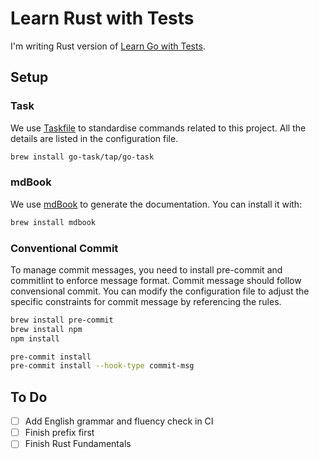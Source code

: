 # Learn Rust with Tests

I'm writing Rust version of [Learn Go with Tests](https://github.com/quii/learn-go-with-tests?tab=readme-ov-file).

## Setup

### Task

We use [Taskfile](https://taskfile.dev/) to standardise commands related to this project. All the details are listed in the configuration file.

```bash
brew install go-task/tap/go-task
```

### mdBook

We use [mdBook](https://github.com/rust-lang/mdBook) to generate the documentation. You can install it with:

```bash
brew install mdbook
```

### Conventional Commit

To manage commit messages, you need to install pre-commit and commitlint to enforce message format. Commit message should follow convensional commit. You can modify the configuration file to adjust the specific constraints for commit message by referencing the rules.

```bash
brew install pre-commit
brew install npm
npm install

pre-commit install
pre-commit install --hook-type commit-msg
```

## To Do

- [ ] Add English grammar and fluency check in CI
- [ ] Finish prefix first
- [ ] Finish Rust Fundamentals
